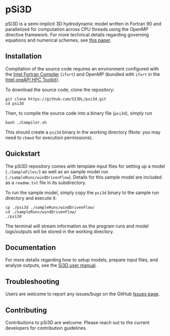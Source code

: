# pSi3D


pSi3D is a semi-implicit 3D hydrodynamic model written in Fortran 90 and parallelized for computation across CPU threads using the OpenMP directive framework. For more technical details regarding governing equations and numerical schemes, see [this paper](https://pubs.usgs.gov/of/2006/1004/pdf/ofr2006-1004.pdf).

## Installation

Compilation of the source code requires an environment configured with the [Intel Fortran Compiler](https://www.intel.com/content/www/us/en/developer/tools/oneapi/fortran-compiler.html) (`ifort`) and OpenMP (bundled with `ifort` in the [Intel oneAPI HPC Toolkit](https://www.intel.com/content/www/us/en/developer/tools/oneapi/hpc-toolkit-download.html)).

To download the source code, clone the repository:

```
git clone https://github.com/SI3DL/psi3d.git
cd psi3d
```

Then, to compile the source code into a binary file (`psi3d`), simply run

```
bash ./Compiler.sh
```

This should create a `psi3d` binary in the working directory (Note: you may need to `chmod` for execution permissions).

## Quickstart

The pSi3D repository comes with template input files for setting up a model (`./SampleFiles/`) as well as an sample model run (`./sampleRuns/windDrivenFlow`). Details for this sample model are included as a `readme.txt` file in its subdirectory.

To run the sample model, simply copy the `psi3d` binary to the sample run directory and execute it:

```
cp ./psi3d ./sampleRuns/windDrivenFlow/
cd ./sampleRuns/windDrivenFlow/
./psi3d
```

The terminal will stream information as the program runs and model logs/outputs will be stored in the working directory.

## Documentation

For more details regarding how to setup models, prepare input files, and analyze outputs, see the [Si3D user manual](./docs/SI3D_UserManual_final_2011.pdf).

## Troubleshooting

Users are welcome to report any issues/bugs on the GitHub [Issues page](https://github.com/SI3DL/psi3d/issues).

## Contributing

Contributions to pSi3D are welcome. Please reach out to the current developers for contribution guidelines.
